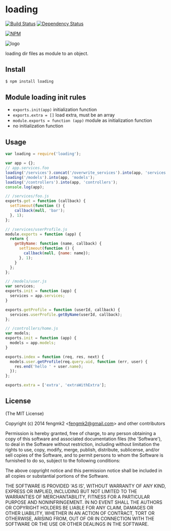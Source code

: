 loading
=======

[![Build Status](https://secure.travis-ci.org/node-modules/loading.png)](http://travis-ci.org/node-modules/loading)
[![Dependency Status](https://gemnasium.com/node-modules/loading.png)](https://gemnasium.com/node-modules/loading)

[![NPM](https://nodei.co/npm/loading.png?downloads=true&stars=true)](https://nodei.co/npm/loading/)

![logo](https://raw.github.com/node-modules/loading/master/logo.png)

loading dir files as module to an object.

## Install

```bash
$ npm install loading
```

## Module loading init rules

* `exports.init(app)` initialization function
* `exports.extra = []` load extra, must be an array
* `module.exports = function (app)` module as initialization function
* no initialization function

## Usage

```js
var loading = require('loading');

var app = {};
// app.services.foo
loading('/services').concat('/overwrite_services').into(app, 'services');
loading('/models').into(app, 'models');
loading('/controllers').into(app, 'controllers');
console.log(app);

// /services/foo.js
exports.get = function (callback) {
  setTimeout(function () {
    callback(null, 'bar');
  }, 1);
};

// /services/userProfile.js
module.exports = function (app) {
  return {
    getByName: function (name, callback) {
      setTimeout(function () {
        callback(null, {name: name});
      }, 1);
    }
  };
};

// /models/user.js
var services;
exports.init = function (app) {
  services = app.services;
}

exports.getProfile = function (userId, callback) {
  services.userProfile.getByName(userId, callback);
};

// /controllers/home.js
var models;
exports.init = function (app) {
  models = app.models;
}

exports.index = function (req, res, next) {
  models.user.getProfile(req.query.uid, function (err, user) {
    res.end('hello ' + user.name);
  });
};

exports.extra = ['extra', 'extraWithExtra'];
```

## License

(The MIT License)

Copyright (c) 2014 fengmk2 &lt;fengmk2@gmail.com&gt; and other contributors

Permission is hereby granted, free of charge, to any person obtaining
a copy of this software and associated documentation files (the
'Software'), to deal in the Software without restriction, including
without limitation the rights to use, copy, modify, merge, publish,
distribute, sublicense, and/or sell copies of the Software, and to
permit persons to whom the Software is furnished to do so, subject to
the following conditions:

The above copyright notice and this permission notice shall be
included in all copies or substantial portions of the Software.

THE SOFTWARE IS PROVIDED 'AS IS', WITHOUT WARRANTY OF ANY KIND,
EXPRESS OR IMPLIED, INCLUDING BUT NOT LIMITED TO THE WARRANTIES OF
MERCHANTABILITY, FITNESS FOR A PARTICULAR PURPOSE AND NONINFRINGEMENT.
IN NO EVENT SHALL THE AUTHORS OR COPYRIGHT HOLDERS BE LIABLE FOR ANY
CLAIM, DAMAGES OR OTHER LIABILITY, WHETHER IN AN ACTION OF CONTRACT,
TORT OR OTHERWISE, ARISING FROM, OUT OF OR IN CONNECTION WITH THE
SOFTWARE OR THE USE OR OTHER DEALINGS IN THE SOFTWARE.
